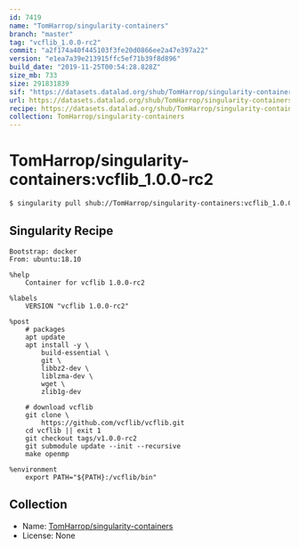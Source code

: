 ```yaml
---
id: 7419
name: "TomHarrop/singularity-containers"
branch: "master"
tag: "vcflib_1.0.0-rc2"
commit: "a2f174a40f445103f3fe20d0866ee2a47e397a22"
version: "e1ea7a39e213915ffc5ef71b39f8d896"
build_date: "2019-11-25T00:54:28.828Z"
size_mb: 733
size: 291831839
sif: "https://datasets.datalad.org/shub/TomHarrop/singularity-containers/vcflib_1.0.0-rc2/2019-11-25-a2f174a4-e1ea7a39/e1ea7a39e213915ffc5ef71b39f8d896.simg"
url: https://datasets.datalad.org/shub/TomHarrop/singularity-containers/vcflib_1.0.0-rc2/2019-11-25-a2f174a4-e1ea7a39/
recipe: https://datasets.datalad.org/shub/TomHarrop/singularity-containers/vcflib_1.0.0-rc2/2019-11-25-a2f174a4-e1ea7a39/Singularity
collection: TomHarrop/singularity-containers
---
```


# TomHarrop/singularity-containers:vcflib_1.0.0-rc2

```bash
$ singularity pull shub://TomHarrop/singularity-containers:vcflib_1.0.0-rc2
```

## Singularity Recipe

```singularity
Bootstrap: docker
From: ubuntu:18.10

%help
    Container for vcflib 1.0.0-rc2

%labels
    VERSION "vcflib 1.0.0-rc2"

%post
    # packages
    apt update
    apt install -y \
        build-essential \
        git \
        libbz2-dev \
        liblzma-dev \
        wget \
        zlib1g-dev

    # download vcflib
    git clone \
        https://github.com/vcflib/vcflib.git
    cd vcflib || exit 1
    git checkout tags/v1.0.0-rc2
    git submodule update --init --recursive
    make openmp

%environment
    export PATH="${PATH}:/vcflib/bin"
```

## Collection

 - Name: [TomHarrop/singularity-containers](https://github.com/TomHarrop/singularity-containers)
 - License: None

